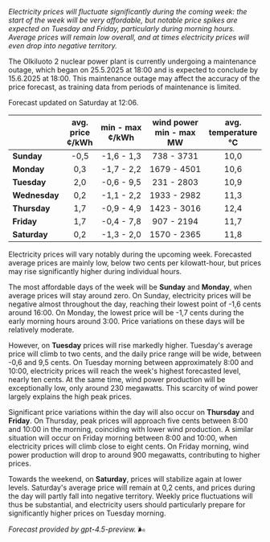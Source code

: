*Electricity prices will fluctuate significantly during the coming week: the start of the week will be very affordable, but notable price spikes are expected on Tuesday and Friday, particularly during morning hours. Average prices will remain low overall, and at times electricity prices will even drop into negative territory.*

The Olkiluoto 2 nuclear power plant is currently undergoing a maintenance outage, which began on 25.5.2025 at 18:00 and is expected to conclude by 15.6.2025 at 18:00. This maintenance outage may affect the accuracy of the price forecast, as training data from periods of maintenance is limited.

Forecast updated on Saturday at 12:06.

|             | avg.<br>price<br>¢/kWh | min - max<br>¢/kWh | wind power<br>min - max<br>MW | avg.<br>temperature<br>°C |
|:------------|:----------------------:|:-------------------:|:-----------------------------:|:-------------------------:|
| **Sunday**      |         -0,5          |    -1,6 - 1,3      |         738 - 3731           |            10,0           |
| **Monday**      |          0,3          |    -1,7 - 2,2      |        1679 - 4501           |            10,6           |
| **Tuesday**     |          2,0          |    -0,6 - 9,5      |         231 - 2803           |            10,9           |
| **Wednesday**   |          0,2          |    -1,1 - 2,2      |        1933 - 2982           |            11,3           |
| **Thursday**    |          1,7          |    -0,9 - 4,9      |        1423 - 3016           |            12,4           |
| **Friday**      |          1,7          |    -0,4 - 7,8      |         907 - 2194           |            11,7           |
| **Saturday**    |          0,2          |    -1,3 - 2,0      |        1570 - 2365           |            11,8           |

Electricity prices will vary notably during the upcoming week. Forecasted average prices are mainly low, below two cents per kilowatt-hour, but prices may rise significantly higher during individual hours.

The most affordable days of the week will be **Sunday** and **Monday**, when average prices will stay around zero. On Sunday, electricity prices will be negative almost throughout the day, reaching their lowest point of -1,6 cents around 16:00. On Monday, the lowest price will be -1,7 cents during the early morning hours around 3:00. Price variations on these days will be relatively moderate.

However, on **Tuesday** prices will rise markedly higher. Tuesday's average price will climb to two cents, and the daily price range will be wide, between -0,6 and 9,5 cents. On Tuesday morning between approximately 8:00 and 10:00, electricity prices will reach the week's highest forecasted level, nearly ten cents. At the same time, wind power production will be exceptionally low, only around 230 megawatts. This scarcity of wind power largely explains the high peak prices.

Significant price variations within the day will also occur on **Thursday** and **Friday**. On Thursday, peak prices will approach five cents between 8:00 and 10:00 in the morning, coinciding with lower wind production. A similar situation will occur on Friday morning between 8:00 and 10:00, when electricity prices will climb close to eight cents. On Friday morning, wind power production will drop to around 900 megawatts, contributing to higher prices.

Towards the weekend, on **Saturday**, prices will stabilize again at lower levels. Saturday's average price will remain at 0,2 cents, and prices during the day will partly fall into negative territory. Weekly price fluctuations will thus be substantial, and electricity users should particularly prepare for significantly higher prices on Tuesday morning.

*Forecast provided by gpt-4.5-preview.* 🌬️
